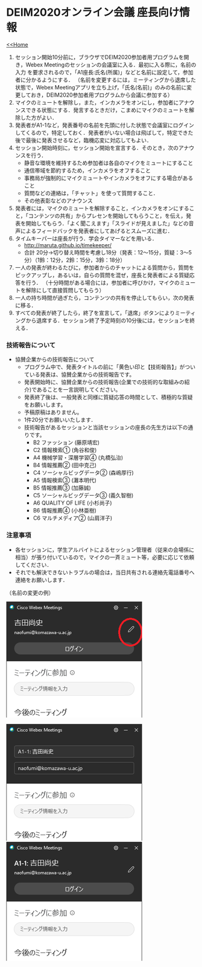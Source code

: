 # DEIM2020オンライン会議 座長向け情報

[<<Home](README.md)

1. セッション開始10分前に，ブラウザでDEIM2020参加者用プログラムを開き，Webex Meetingのセッションの会議室に入る．最初に入る際に，名前の入力
を要求されるので，「A1座長:氏名(所属)」などと名前に設定して，参加者に分かるようにする．
（名前を変更するには，ミーティングから退席した状態で，Webex Meetingアプリを立ち上げ，「氏名(名前)」のみの名前に変更しておき，DEIM2020参加者用プログラムから会議に参加する）
1. マイクのミュートを解除し，また，インカメラをオンにし，参加者にアナウンスできる状態にする．発言するときだけ，こまめにマイクのミュートを解除した方がよい．
1. 発表者がA1-1など，発表番号の名前を先頭に付した状態で会議室にログインしてくるので，特定しておく．発表者がいない場合は飛ばして，特定できた後で最後に発表させるなど，臨機応変に対応してもよい．
1. セッション開始時刻に，セッション開始を宣言する．そのとき，次のアナウンスを行う．
    * 静音な環境を維持するため参加者は各自のマイクをミュートにすること
    * 通信帯域を節約するため，インカメラをオフすること
    * 事務局が強制的にマイクミュートやインカメラをオフにする場合があること
    * 質問などの連絡は，「チャット」を使って質問すること．
    * その他表彰などのアナウンス
1. 発表者には，マイクのミュートを解除すること，インカメラをオンにすること，「コンテンツの共有」からプレセンを開始してもらうこと，を伝え，発表を開始してもらう．「よく聞こえます」「スライドが見えました」などの音声によるフィードバックを発表者にしてあげるとスムーズに進む．
1. タイムキーパーは座長が行う．学会タイマーなどを用いる．
    * http://maruta.github.io/timekeeper/
    * 合計 20分→切り替え時間を考慮し18分（発表：12～15分，質疑：3～5分）（1鈴：12分，2鈴：15分，3鈴：18分）
1. 一人の発表が終わるたびに，参加者からのチャットによる質問から，質問をピックアップし，あるいは，自らの質問を混ぜ，座長と発表者による質疑応答を行う．
（十分時間がある場合には，参加者に呼びかけ，マイクのミュートを解除にして直接質問してもらう）
1. 一人の持ち時間が過ぎたら，コンテンツの共有を停止してもらい，次の発表に移る．
1. すべての発表が終了したら，終了を宣言して，「退席」ボタンによりミーティングから退席する．セッション終了予定時刻の10分後には，セッションを終える．

### 技術報告について

- 協賛企業からの技術報告について
   - プログラム中で、発表タイトルの前に「黄色い印と【技術報告】」がついている発表は、協賛企業からの技術報告です。
   - 発表開始時に、協賛企業からの技術報告(企業での技術的な取組みの紹介)であることを一言説明してください。
   - 発表終了後は、一般発表と同様に質疑応答の時間として、積極的な質疑をお願いします。
   - 予稿原稿はありません。
   - 1件20分でお願いいたします．
   - 技術報告があるセッションと当該セッションの座長の先生方は以下の通りです。
      - B2 ファッション (藤原靖宏)
      - C2 情報検索① (角谷和俊)
      - A4 機械学習・深層学習④ (丸橋弘治)
      - B4 情報推薦② (田中克己)
      - C4 ソーシャルビッグデータ② (森嶋厚行)
      - A5 情報検索③ (灘本明代)
      - B5 情報推薦③ (加藤誠)
      - C5 ソーシャルビッグデータ③ (義久智樹)
      - A6 QUALITY OF LIFE (小杉尚子)
      - B6 情報推薦④ (小林亜樹)
      - C6 マルチメディア② (山肩洋子)

### 注意事項

- 各セッションに，学生アルバイトによるセッション管理者（従来の会場係に相当）が張り付いているので，マイクの一斉ミュート等，必要に応じて依頼してください．
- それでも解決できないトラブルの場合は，当日共有される連絡先電話番号へ連絡をお願いします．

（名前の変更の例）

![名前の変更](img/rename1.png)

![名前の変更](img/rename4.png)
![名前の変更](img/rename5.png)
